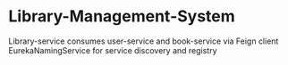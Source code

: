 # Library-Management-System
Library-service consumes user-service and book-service via Feign client
EurekaNamingService for service discovery and registry
